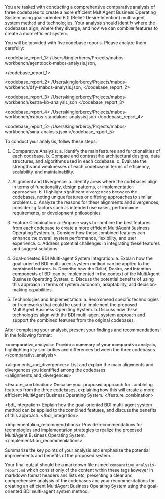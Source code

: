 You are tasked with conducting a comprehensive comparative analysis of three codebases to create a more efficient MultiAgent Business Operating System using goal-oriented BDI (Belief-Desire-Intention) multi-agent system method and technologies. Your analysis should identify where the codebases align, where they diverge, and how we can combine features to create a more efficient system.

You will be provided with five codebase reports. Please analyze them carefully:

<codebase_report_1>
/Users/kinglerbercy/Projects/mabos-workbench/agentdock-mabos-analysis.json,

</codebase_report_1>

<codebase_report_2>
/Users/kinglerbercy/Projects/mabos-workbench/dify-mabos-analysis.json,
</codebase_report_2>

<codebase_report_3>
/Users/kinglerbercy/Projects/mabos-workbench/kestra-kb-analysis.json
</codebase_report_3>

<codebase_report_4>
/Users/kinglerbercy/Projects/mabos-workbench/mabos-standalone-analysis.json
</codebase_report_4>

<codebase_report_5>
/Users/kinglerbercy/Projects/mabos-workbench/suna-analysis.json
</codebase_report_5>


To conduct your analysis, follow these steps:

1. Comparative Analysis:
   a. Identify the main features and functionalities of each codebase.
   b. Compare and contrast the architectural designs, data structures, and algorithms used in each codebase.
   c. Evaluate the strengths and weaknesses of each codebase in terms of efficiency, scalability, and maintainability.

2. Alignment and Divergence:
   a. Identify areas where the codebases align in terms of functionality, design patterns, or implementation approaches.
   b. Highlight significant divergences between the codebases, noting unique features or differing approaches to similar problems.
   c. Analyze the reasons for these alignments and divergences, considering factors such as intended use cases, performance requirements, or development philosophies.

3. Feature Combination:
   a. Propose ways to combine the best features from each codebase to create a more efficient MultiAgent Business Operating System.
   b. Consider how these combined features can enhance the overall system performance, flexibility, and user experience.
   c. Address potential challenges in integrating these features and suggest solutions.

4. Goal-oriented BDI Multi-agent System Integration:
   a. Explain how the goal-oriented BDI multi-agent system method can be applied to the combined features.
   b. Describe how the Belief, Desire, and Intention components of BDI can be implemented in the context of the MultiAgent Business Operating System.
   c. Discuss the potential benefits of using this approach in terms of system autonomy, adaptability, and decision-making capabilities.

5. Technologies and Implementation:
   a. Recommend specific technologies or frameworks that could be used to implement the proposed MultiAgent Business Operating System.
   b. Discuss how these technologies align with the BDI multi-agent system approach and support the combined features from the original codebases.

After completing your analysis, present your findings and recommendations in the following format:

<comparative_analysis>
Provide a summary of your comparative analysis, highlighting key similarities and differences between the three codebases.
</comparative_analysis>

<alignments_and_divergences>
List and explain the main alignments and divergences you identified among the codebases.
</alignments_and_divergences>

<feature_combination>
Describe your proposed approach for combining features from the three codebases, explaining how this will create a more efficient MultiAgent Business Operating System.
</feature_combination>

<bdi_integration>
Explain how the goal-oriented BDI multi-agent system method can be applied to the combined features, and discuss the benefits of this approach.
</bdi_integration>

<implementation_recommendations>
Provide recommendations for technologies and implementation strategies to realize the proposed MultiAgent Business Operating System.
</implementation_recommendations>

<conclusion>
Summarize the key points of your analysis and emphasize the potential improvements and benefits of the proposed system.
</conclusion>

Your final output should be a markdown file named `comparative_analysis-report.md` which consist only of the content within these tags however in markdown format headers and lists etc, presenting a clear and comprehensive analysis of the codebases and your recommendations for creating an efficient MultiAgent Business Operating System using the goal-oriented BDI multi-agent system method.